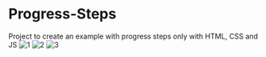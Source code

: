 # Progress-Steps
Project to create an example with progress steps only with HTML, CSS and JS
![1](https://user-images.githubusercontent.com/24556271/155642981-bf2497f7-759d-4cb9-9dea-2d91a2e2860b.png)
![2](https://user-images.githubusercontent.com/24556271/155642993-827b6df6-4c91-454f-9b09-0ad20de86703.png)
![3](https://user-images.githubusercontent.com/24556271/155642997-ec8076a4-5a91-43c6-aa2f-1cde3f7b20b7.png)
